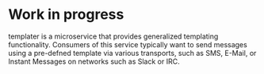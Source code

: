 
# Work in progress

templater is a microservice that provides generalized templating functionality.
Consumers of this service typically want to send messages using a pre-defned
template via various transports, such as SMS, E-Mail, or Instant Messages on
networks such as Slack or IRC.


